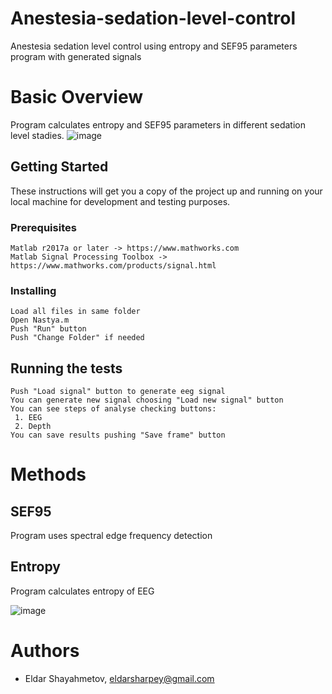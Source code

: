 # Anestesia-sedation-level-control
Anestesia sedation level control using entropy and SEF95 parameters program with generated signals

# Basic Overview
Program calculates entropy and SEF95 parameters in different sedation level stadies.
![image](https://user-images.githubusercontent.com/36335477/40490245-ccf57894-5f73-11e8-95a6-db172589f53f.png)

## Getting Started
These instructions will get you a copy of the project up and running on your local machine for development and testing purposes.

### Prerequisites
```
Matlab r2017a or later -> https://www.mathworks.com
Matlab Signal Processing Toolbox -> https://www.mathworks.com/products/signal.html
```
### Installing
```
Load all files in same folder
Open Nastya.m
Push "Run" button
Push "Change Folder" if needed
```
## Running the tests
```
Push "Load signal" button to generate eeg signal
You can generate new signal choosing "Load new signal" button
You can see steps of analyse checking buttons:
 1. EEG
 2. Depth
You can save results pushing "Save frame" button
```
# Methods

## SEF95
Program uses spectral edge frequency detection

## Entropy
Program calculates entropy of EEG

![image](https://user-images.githubusercontent.com/36335477/40490628-b7216f18-5f74-11e8-817a-ab2957717fdb.png)

# Authors

* Eldar Shayahmetov, eldarsharpey@gmail.com
